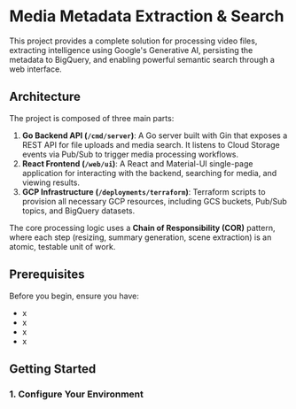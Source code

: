 <!--
 Copyright 2024 Google, LLC
 
 Licensed under the Apache License, Version 2.0 (the "License");
 you may not use this file except in compliance with the License.
 You may obtain a copy of the License at
 
     https://www.apache.org/licenses/LICENSE-2.0
 
 Unless required by applicable law or agreed to in writing, software
 distributed under the License is distributed on an "AS IS" BASIS,
 WITHOUT WARRANTIES OR CONDITIONS OF ANY KIND, either express or implied.
 See the License for the specific language governing permissions and
 limitations under the License.
-->
# Media Metadata Extraction & Search

This project provides a complete solution for processing video files, extracting intelligence using Google's Generative AI, persisting the metadata to BigQuery, and enabling powerful semantic search through a web interface.

## Architecture

The project is composed of three main parts:

1.  **Go Backend API (`/cmd/server`)**: A Go server built with Gin that exposes a REST API for file uploads and media search. It listens to Cloud Storage events via Pub/Sub to trigger media processing workflows.
2.  **React Frontend (`/web/ui`)**: A React and Material-UI single-page application for interacting with the backend, searching for media, and viewing results.
3.  **GCP Infrastructure (`/deployments/terraform`)**: Terraform scripts to provision all necessary GCP resources, including GCS buckets, Pub/Sub topics, and BigQuery datasets.

The core processing logic uses a **Chain of Responsibility (COR)** pattern, where each step (resizing, summary generation, scene extraction) is an atomic, testable unit of work.

## Prerequisites

Before you begin, ensure you have:

- x
- x
- x
- x

## Getting Started

### 1. Configure Your Environment


